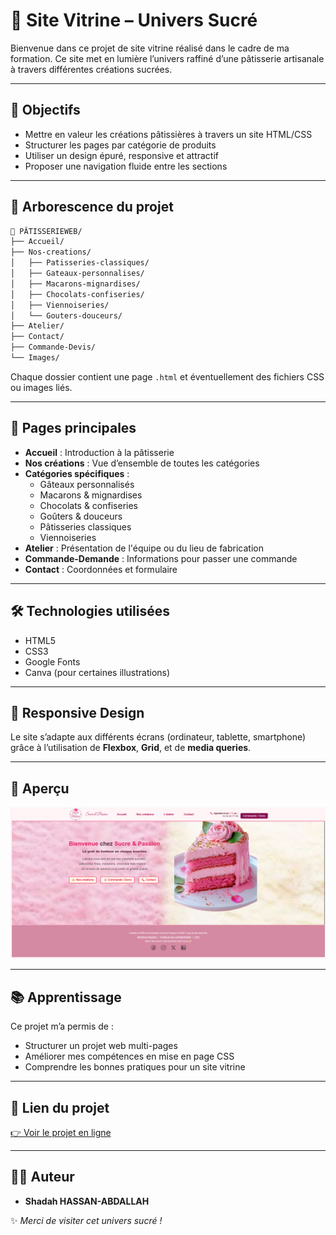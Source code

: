 # 🍰 Site Vitrine – Univers Sucré

Bienvenue dans ce projet de site vitrine réalisé dans le cadre de ma formation. Ce site met en lumière l’univers raffiné d’une pâtisserie artisanale à travers différentes créations sucrées.

---

## 🎯 Objectifs

- Mettre en valeur les créations pâtissières à travers un site HTML/CSS
- Structurer les pages par catégorie de produits
- Utiliser un design épuré, responsive et attractif
- Proposer une navigation fluide entre les sections

---

## 📁 Arborescence du projet

```bash
📂 PÂTISSERIEWEB/
├── Accueil/
├── Nos-creations/
│   ├── Patisseries-classiques/
│   ├── Gateaux-personnalises/
│   ├── Macarons-mignardises/
│   ├── Chocolats-confiseries/
│   ├── Viennoiseries/
│   └── Gouters-douceurs/
├── Atelier/
├── Contact/
├── Commande-Devis/
└── Images/

```

Chaque dossier contient une page `.html` et éventuellement des fichiers CSS ou images liés.

---

## 🧁 Pages principales

- **Accueil** : Introduction à la pâtisserie
- **Nos créations** : Vue d’ensemble de toutes les catégories
- **Catégories spécifiques** :  
  - Gâteaux personnalisés  
  - Macarons & mignardises  
  - Chocolats & confiseries  
  - Goûters & douceurs  
  - Pâtisseries classiques  
  - Viennoiseries
- **Atelier** : Présentation de l'équipe ou du lieu de fabrication
- **Commande-Demande** : Informations pour passer une commande
- **Contact** : Coordonnées et formulaire

---

## 🛠️ Technologies utilisées

- HTML5
- CSS3
- Google Fonts
- Canva (pour certaines illustrations)

---

## 📱 Responsive Design

Le site s’adapte aux différents écrans (ordinateur, tablette, smartphone) grâce à l’utilisation de **Flexbox**, **Grid**, et de **media queries**.

---

## 📸 Aperçu
![Capture d’écran du jeu](./Images/cake.png)

---

## 📚 Apprentissage

Ce projet m’a permis de :

- Structurer un projet web multi-pages
- Améliorer mes compétences en mise en page CSS
- Comprendre les bonnes pratiques pour un site vitrine

---



## 🔗 Lien du projet
[👉 Voir le projet en ligne](https://example.com)

---

## 👩‍💻 Auteur
- **Shadah HASSAN-ABDALLAH**

✨ *Merci de visiter cet univers sucré !*
